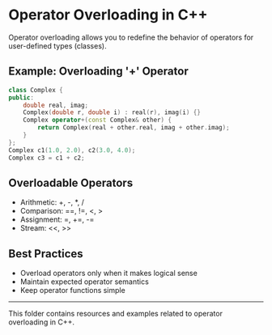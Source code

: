 
# Operator Overloading in C++

Operator overloading allows you to redefine the behavior of operators for user-defined types (classes).

## Example: Overloading '+' Operator
```cpp
class Complex {
public:
	double real, imag;
	Complex(double r, double i) : real(r), imag(i) {}
	Complex operator+(const Complex& other) {
		return Complex(real + other.real, imag + other.imag);
	}
};
Complex c1(1.0, 2.0), c2(3.0, 4.0);
Complex c3 = c1 + c2;
```

## Overloadable Operators
- Arithmetic: +, -, *, /
- Comparison: ==, !=, <, >
- Assignment: =, +=, -=
- Stream: <<, >>

## Best Practices
- Overload operators only when it makes logical sense
- Maintain expected operator semantics
- Keep operator functions simple

---
This folder contains resources and examples related to operator overloading in C++.
